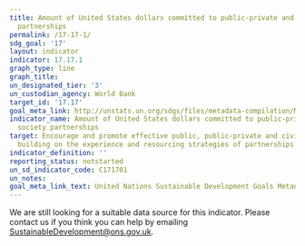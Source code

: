 ```yaml
---
title: Amount of United States dollars committed to public-private and civil society
  partnerships
permalink: /17-17-1/
sdg_goal: '17'
layout: indicator
indicator: 17.17.1
graph_type: line
graph_title:
un_designated_tier: '3'
un_custodian_agency: World Bank
target_id: '17.17'
goal_meta_link: http://unstats.un.org/sdgs/files/metadata-compilation/Metadata-Goal-17.pdf
indicator_name: Amount of United States dollars committed to public-private and civil
  society partnerships
target: Encourage and promote effective public, public-private and civil society partnerships,
  building on the experience and resourcing strategies of partnerships
indicator_definition: ''
reporting_status: notstarted
un_sd_indicator_code: C171701
un_notes:
goal_meta_link_text: United Nations Sustainable Development Goals Metadata (pdf 468kB)
---
```


We are still looking for a suitable data source for this indicator. Please contact us if you think you can help by emailing <a href="mailto:SustainableDevelopment@ons.gov.uk">SustainableDevelopment@ons.gov.uk</a>.


